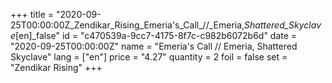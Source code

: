 +++
title = "2020-09-25T00:00:00Z_Zendikar_Rising_Emeria's_Call_//_Emeria,_Shattered_Skyclave_[en]_false"
id = "c470539a-9cc7-4175-8f7c-c982b6072b6d"
date = "2020-09-25T00:00:00Z"
name = "Emeria's Call // Emeria, Shattered Skyclave"
lang = ["en"]
price = "4.27"
quantity = 2
foil = false
set = "Zendikar Rising"
+++
